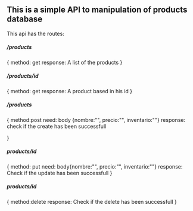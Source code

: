 ## This is a simple API to manipulation of products database



This api has the routes: 

##### /products 
{
    method: get 
    response: A list of the products 
}

##### /products/id

{ 
    method: get
    response: A product based in his id
}
##### /products 
{
    method:post
    need: body {nombre:"", precio:"", inventario:""}
    response: check if the create has been successfull

}

##### products/id 
{
    method: put
    need: body{nombre:"", precio:"", inventario:""}
    response: Check if the update has been successfull
}

##### products/id
{
    method:delete
    response: Check if the delete has been successfull
}